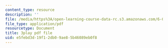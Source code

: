 ```yaml
---
content_type: resource
description: ''
file: /media/https%3A/open-learning-course-data-rc.s3.amazonaws.com/6-004-computation-structures-spring-2017/e5febd3d19f12db09ae85b46089eb0f8_q38KAGAKORk.pdf
file_type: application/pdf
resourcetype: Document
title: 3play pdf file
uid: e5febd3d-19f1-2db0-9ae8-5b46089eb0f8
---
```

